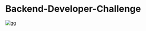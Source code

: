 # Backend-Developer-Challenge
![gg](https://github.com/chhsch/Backend-Developer-Challenge/assets/110040645/542f37ee-3816-451f-82c4-35dc43ee465d)
